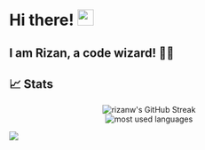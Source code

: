 <!--
**rizanw/rizanw** is a ✨ _special_ ✨ repository because its `README.md` (this file) appears on your GitHub profile.

Here are some ideas to get you started:

- 🔭 I’m currently working on ...
- 🌱 I’m currently learning ...
- 👯 I’m looking to collaborate on ...
- 🤔 I’m looking for help with ...
- 💬 Ask me about ...
- 📫 How to reach me: ...
- 😄 Pronouns: ...
- ⚡ Fun fact: ...
-->

# Hi there! <img src="https://media.giphy.com/media/hvRJCLFzcasrR4ia7z/giphy.gif" width="29px" height="29px"> 

## I am Rizan, a **code wizard**! 🧙‍♂️

## 📈 Stats

<div align="center">
    <img src="https://streak-stats.demolab.com/?user=rizanw&theme=highcontrast&hide_border=true&border_radius=5&card_width=650&card_height=170" alt="rizanw's GitHub Streak">
    <br />
    <img src="https://github-readme-stats.vercel.app/api/top-langs/?username=rizanw&layout=compact&card_width=650&theme=vision-friendly-dark&exclude_repo=medlog,volunteerio,idy,nduwe-gawe,pweb_shortenerLink,git-webhook-automation&hide=html,css,javascript,jupyter%20notebook&size_weight=0.1&show_icons=true&hide_border=true" alt="most used languages" />
    <br />
</div> 


![](https://hit.yhype.me/github/profile?user_id=32553461) 
